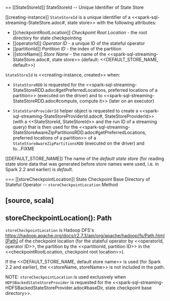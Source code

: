 == [[StateStoreId]] StateStoreId -- Unique Identifier of State Store

[[creating-instance]]
`StateStoreId` is a unique identifier of a <<spark-sql-streaming-StateStore.adoc#, state store>> with the following attributes:

* [[checkpointRootLocation]] *Checkpoint Root Location* - the root directory for state checkpointing
* [[operatorId]] *Operator ID* - a unique ID of the stateful operator
* [[partitionId]] *Partition ID* - the index of the partition
* [[storeName]] *Store Name* - the name of the <<spark-sql-streaming-StateStore.adoc#, state store>> (default: <<DEFAULT_STORE_NAME, default>>)

`StateStoreId` is <<creating-instance, created>> when:

* `StateStoreRDD` is requested for the <<spark-sql-streaming-StateStoreRDD.adoc#getPreferredLocations, preferred locations of a partition>> (executed on the driver) and to <<spark-sql-streaming-StateStoreRDD.adoc#compute, compute it>> (later on an executor)

* `StateStoreProviderId` helper object is requested to create a <<spark-sql-streaming-StateStoreProviderId.adoc#, StateStoreProviderId>> (with a <<StateStoreId, StateStoreId>> and the run ID of a streaming query) that is then used for the <<spark-sql-streaming-StateStoreAwareZipPartitionsRDD.adoc#getPreferredLocations, preferred locations of a partition>> of a `StateStoreAwareZipPartitionsRDD` (executed on the driver) and to...FIXME

[[DEFAULT_STORE_NAME]]
The name of the *default state store* (for reading state store data that was generated before store names were used, i.e. in Spark 2.2 and earlier) is *default*.

=== [[storeCheckpointLocation]] State Checkpoint Base Directory of Stateful Operator -- `storeCheckpointLocation` Method

[source, scala]
----
storeCheckpointLocation(): Path
----

`storeCheckpointLocation` is Hadoop DFS's https://hadoop.apache.org/docs/r2.7.3/api/org/apache/hadoop/fs/Path.html[Path] of the checkpoint location (for the stateful operator by <<operatorId, operator ID>>, the partition by the <<partitionId, partition ID>> in the <<checkpointRootLocation, checkpoint root location>>).

If the <<DEFAULT_STORE_NAME, default store name>> is used (for Spark 2.2 and earlier), the <<storeName, storeName>> is not included in the path.

NOTE: `storeCheckpointLocation` is used exclusively when `HDFSBackedStateStoreProvider` is requested for the <<spark-sql-streaming-HDFSBackedStateStoreProvider.adoc#baseDir, state checkpoint base directory>>.
